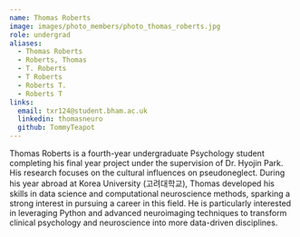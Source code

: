 ```yaml
---
name: Thomas Roberts
image: images/photo_members/photo_thomas_roberts.jpg
role: undergrad
aliases:
  - Thomas Roberts
  - Roberts, Thomas 
  - T. Roberts
  - T Roberts
  - Roberts T.
  - Roberts T  
links:
  email: txr124@student.bham.ac.uk
  linkedin: thomasneuro  
  github: TommyTeapot
---
```


Thomas Roberts is a fourth-year undergraduate Psychology student completing his final year project under the supervision of Dr. Hyojin Park. His research focuses on the cultural influences on pseudoneglect. During his year abroad at Korea University (고려대학교), Thomas developed his skills in data science and computational neuroscience methods, sparking a strong interest in pursuing a career in this field. He is particularly interested in leveraging Python and advanced neuroimaging techniques to transform clinical psychology and neuroscience into more data-driven disciplines.

